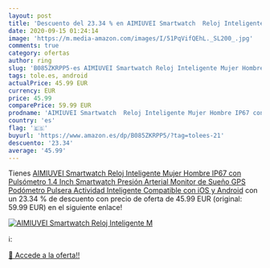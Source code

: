 ```yaml
---
layout: post
title: 'Descuento del 23.34 % en AIMIUVEI Smartwatch  Reloj Inteligente M'
date: 2020-09-15 01:24:14
image: 'https://m.media-amazon.com/images/I/51PqVifQEhL._SL200_.jpg'
comments: true
category: ofertas
author: ring
slug: 'B085ZKRPP5-es AIMIUVEI Smartwatch Reloj Inteligente Mujer Hombre IP67...'
tags: tole.es, android
actualPrice: 45.99 EUR
currency: EUR
price: 45.99
comparePrice: 59.99 EUR
prodname: 'AIMIUVEI Smartwatch  Reloj Inteligente Mujer Hombre IP67 con Pulsómetro  1.4 Inch Smartwatch Presión Arterial Monitor de Sueño GPS Podómetro Pulsera Actividad Inteligente Compatible con iOS y Android'
country: 'es'
flag: '🇪🇸'
buyurl: 'https://www.amazon.es/dp/B085ZKRPP5/?tag=tolees-21'
descuento: '23.34'
average: '45.99'
---
```


Tienes [AIMIUVEI Smartwatch  Reloj Inteligente Mujer Hombre IP67 con Pulsómetro  1.4 Inch Smartwatch Presión Arterial Monitor de Sueño GPS Podómetro Pulsera Actividad Inteligente Compatible con iOS y Android](https://www.amazon.es/dp/B085ZKRPP5/?tag=tolees-21) con un 23.34 % de descuento con precio de oferta de 45.99 EUR (original: 59.99 EUR) en el siguiente enlace!

[![AIMIUVEI Smartwatch  Reloj Inteligente M](https://m.media-amazon.com/images/I/51PqVifQEhL._SL200_.jpg)](https://www.amazon.es/dp/B085ZKRPP5/?tag=tolees-21)

ℹ️:


[🛒 Accede a la oferta!!](https://www.amazon.es/dp/B085ZKRPP5/?tag=tolees-21)
